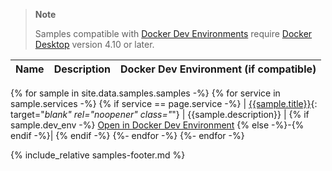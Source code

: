> **Note**
>
> Samples compatible with [Docker Dev Environments](/desktop/dev-environments/) require [Docker Desktop](/guides/get-docker/) version 4.10 or later.

| Name | Description | Docker Dev Environment (if compatible) |
| ---- | ----------- | -------------------------------------- |
{% for sample in site.data.samples.samples -%}
{% for service in sample.services -%}
{% if service == page.service -%}
| [{{sample.title}}]({{sample.url}}){: target="_blank" rel="noopener" class="_"} | {{sample.description}} | {% if sample.dev_env -%} [Open in Docker Dev Environment](https://open.docker.com/dashboard/dev-envs?url={{sample.url}}) {% else -%}-{% endif -%}|
{% endif -%}
{%- endfor -%}
{%- endfor -%}

{% include_relative samples-footer.md %}